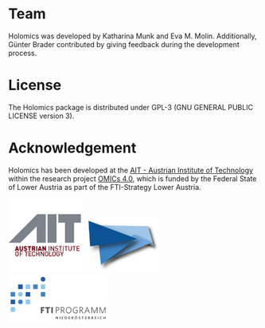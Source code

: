 # Team
Holomics was developed by Katharina Munk and Eva M. Molin. Additionally, Günter Brader contributed by giving feedback during the development process.

<!-- # How to cite -->
<!-- TODO -->

# License
The Holomics package is distributed under GPL-3 (GNU GENERAL PUBLIC LICENSE version 3).

# Acknowledgement
Holomics has been developed at the <a class='mixOmics-link' href="https://www.ait.ac.at/" rel="noreferrer noopener" target="_blank">AIT - Austrian Institute of Technology</a> within the research project <a class='mixOmics-link' href="https://metabolomics-ifa.boku.ac.at/omics40project/" rel="noreferrer noopener" target="_blank">OMICs 4.0</a>, which is funded by the Federal State of Lower Austria as part of the FTI-Strategy Lower Austria.

<img src="img/logo_ait.png" width="150px">
<img src="img/LogoOMICS.png" width="150px">

<img src="img/FTI-Programm_Logo.png" width="200px">